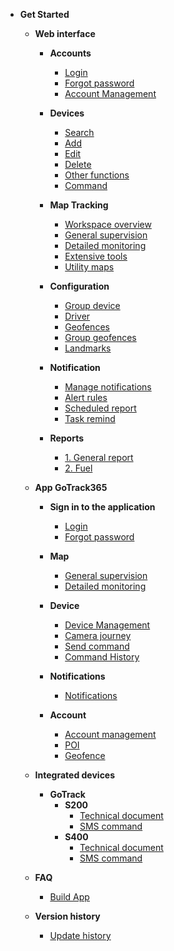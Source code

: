 
- **Get Started**
     - **Web interface**
          - **Accounts** 
               - [Login](modules/web-interface/users/login/)
               - [Forgot password](modules/web-interface/users/forget-password/)
               - [Account Management](modules/web-interface/users/account-management/)
          - **Devices** 
               - [Search ](modules/web-interface/devices/search-device/)
               - [Add ](modules/web-interface/devices/add-device/)
               - [Edit  ](modules/web-interface/devices/edit-device/)
               - [Delete  ](modules/web-interface/devices/delete-device/)
               - [Other functions](modules/web-interface/devices/equipment-management/)
               - [Command ](modules/web-interface/devices/send-the-device-command/)

          - **Map Tracking**
               - [Workspace overview](modules/web-interface/tracking/Interface-main/)
               - [General supervision](modules/web-interface/tracking/general-device-monitoring/)
               - [Detailed monitoring](modules/web-interface/tracking/detailed-monitoring/)
               - [Extensive tools](modules/web-interface/tracking/map-tools/)
               - [Utility maps](modules/web-interface/tracking/map-widget/)

          - **Configuration**
               - [Group device](modules/web-interface/configuration/device-group/)
               - [Driver](modules/web-interface/configuration/driver/)
               - [Geofences](modules/web-interface/configuration/manage-region/)
               - [Group geofences](modules/web-interface/configuration/group-geofence/)
               - [Landmarks](modules/web-interface/configuration/manage-poi/) 
          - **Notification** 
               - [Manage notifications](modules/web-interface/notification/)
               - [Alert rules](modules/web-interface/notification/warning/)
               - [Scheduled report](modules/web-interface/notification/Schedule-a-report/)
               - [Task remind](modules/web-interface/notification/remind/)

          - **Reports**
               - [1. General report](modules/web-interface/reports/general-report/)
               - [2. Fuel](modules/web-interface/reports/fuel/)

     - **App GoTrack365**
          - **Sign in to the application**

               - [Login](modules/app-gotrack365/login/)
               - [Forgot password](modules/app-gotrack365/forget-password/)

          - **Map**
               - [General supervision](modules/app-gotrack365/general-device-monitoring/)
               - [Detailed monitoring](modules/app-gotrack365/detailed-monitoring/)

          - **Device**
               - [Device Management](modules/app-gotrack365/device/)
               - [Camera journey](modules/app-gotrack365/camera/)
               - [Send command](modules/app-gotrack365/send-order/)
               - [Command History](modules/app-gotrack365/history-send-orders/)

          - **Notifications**
               - [Notifications](modules/app-gotrack365/notification/warning/)

          - **Account**
               - [Account management](modules/app-gotrack365/account-management/)
               - [POI](modules/app-gotrack365/poi/)
               - [Geofence](modules/app-gotrack365/warning-area/)
     - **Integrated devices**
          - **GoTrack**
               - **S200**
                  - [Technical document](modules/integrated-devices/smc/s200/technical-document/)
                  - [SMS command](modules/integrated-devices/smc/s200/sms-command/)
               - **S400**
                  - [Technical document](modules/integrated-devices/smc/s400/technical-document/)
                  - [SMS command](modules/integrated-devices/smc/s400/sms-command/)
     - **FAQ**
          - [Build App](modules/web-interface/faq/build-app/)
     - **Version history**
          - [Update history](modules/web-interface/version-history/)
<!-- - 
     - [**FAQ**](modules/faq/)
     - [**CHANGELOG**](CHANGELOG) --> 
